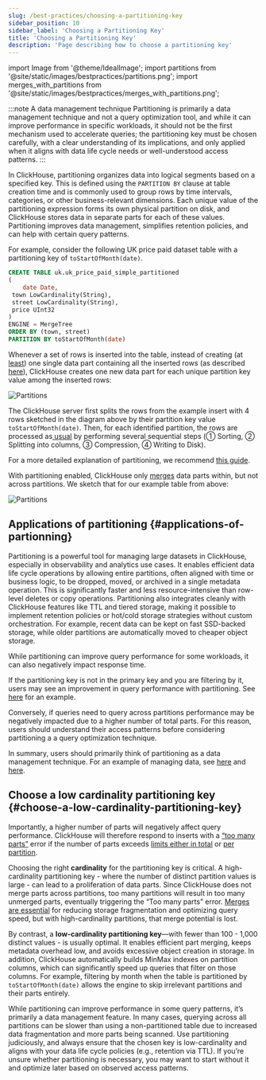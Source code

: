 ```yaml
---
slug: /best-practices/choosing-a-partitioning-key
sidebar_position: 10
sidebar_label: 'Choosing a Partitioning Key'
title: 'Choosing a Partitioning Key'
description: 'Page describing how to choose a partitioning key'
---
```


import Image from '@theme/IdealImage';
import partitions from '@site/static/images/bestpractices/partitions.png';
import merges_with_partitions from '@site/static/images/bestpractices/merges_with_partitions.png';

:::note A data management technique
Partitioning is primarily a data management technique and not a query optimization tool, and while it can improve performance in specific workloads, it should not be the first mechanism used to accelerate queries; the partitioning key must be chosen carefully, with a clear understanding of its implications, and only applied when it aligns with data life cycle needs or well-understood access patterns.
:::

In ClickHouse, partitioning organizes data into logical segments based on a specified key. This is defined using the `PARTITION BY` clause at table creation time and is commonly used to group rows by time intervals, categories, or other business-relevant dimensions. Each unique value of the partitioning expression forms its own physical partition on disk, and ClickHouse stores data in separate parts for each of these values. Partitioning improves data management, simplifies retention policies, and can help with certain query patterns.

For example, consider the following UK price paid dataset table with a partitioning key of `toStartOfMonth(date)`.

```sql
CREATE TABLE uk.uk_price_paid_simple_partitioned
(
    date Date,
 town LowCardinality(String),
 street LowCardinality(String),
 price UInt32
)
ENGINE = MergeTree
ORDER BY (town, street)
PARTITION BY toStartOfMonth(date)
```

Whenever a set of rows is inserted into the table, instead of creating (at[ least](/operations/settings/settings#max_insert_block_size)) one single data part containing all the inserted rows (as described [here](/parts)), ClickHouse creates one new data part for each unique partition key value among the inserted rows:

<Image img={partitions} size="lg" alt="Partitions" />


The ClickHouse server first splits the rows from the example insert with 4 rows sketched in the diagram above by their partition key value `toStartOfMonth(date)`. Then, for each identified partition, the rows are processed as[ usual](/parts) by performing several sequential steps (① Sorting, ② Splitting into columns, ③ Compression, ④ Writing to Disk).

For a more detailed explanation of partitioning, we recommend [this guide](/partitions).

With partitioning enabled, ClickHouse only [merges](/merges) data parts within, but not across partitions. We sketch that for our example table from above:

<Image img={merges_with_partitions} size="md" alt="Partitions" />

## Applications of partitioning {#applications-of-partionning}

Partitioning is a powerful tool for managing large datasets in ClickHouse, especially in observability and analytics use cases. It enables efficient data life cycle operations by allowing entire partitions, often aligned with time or business logic, to be dropped, moved, or archived in a single metadata operation. This is significantly faster and less resource-intensive than row-level deletes or copy operations. Partitioning also integrates cleanly with ClickHouse features like TTL and tiered storage, making it possible to implement retention policies or hot/cold storage strategies without custom orchestration. For example, recent data can be kept on fast SSD-backed storage, while older partitions are automatically moved to cheaper object storage.

While partitioning can improve query performance for some workloads, it can also negatively impact response time. 

If the partitioning key is not in the primary key and you are filtering by it, users may see an improvement in query performance with partitioning. See [here](/partitions#query-optimization) for an example.

Conversely, if queries need to query across partitions performance may be negatively impacted due to a higher number of total parts. For this reason, users should understand their access patterns before considering partitioning a a query optimization technique.

In summary, users should primarily think of partitioning as a data management technique. For an example of managing data, see [here](/observability/managing-data) and [here](/partitions#data-management).

## Choose a low cardinality partitioning key {#choose-a-low-cardinality-partitioning-key}

Importantly, a higher number of parts will negatively affect query performance. ClickHouse will therefore respond to inserts with a [“too many parts”](/knowledgebase/exception-too-many-parts) error if the number of parts exceeds [limits either in total](/operations/settings/merge-tree-settings#max_parts_in_total) or [per partition](/operations/settings/merge-tree-settings#parts_to_throw_insert).

Choosing the right **cardinality** for the partitioning key is critical. A high-cardinality partitioning key - where the number of distinct partition values is large - can lead to a proliferation of data parts. Since ClickHouse does not merge parts across partitions, too many partitions will result in too many unmerged parts, eventually triggering the “Too many parts” error. [Merges are essential](/merges) for reducing storage fragmentation and optimizing query speed, but with high-cardinality partitions, that merge potential is lost.

By contrast, a **low-cardinality partitioning key**—with fewer than 100 - 1,000 distinct values - is usually optimal. It enables efficient part merging, keeps metadata overhead low, and avoids excessive object creation in storage. In addition, ClickHouse automatically builds MinMax indexes on partition columns, which can significantly speed up queries that filter on those columns. For example, filtering by month when the table is partitioned by `toStartOfMonth(date)` allows the engine to skip irrelevant partitions and their parts entirely.

While partitioning can improve performance in some query patterns, it’s primarily a data management feature. In many cases, querying across all partitions can be slower than using a non-partitioned table due to increased data fragmentation and more parts being scanned. Use partitioning judiciously, and always ensure that the chosen key is low-cardinality and aligns with your data life cycle policies (e.g., retention via TTL). If you’re unsure whether partitioning is necessary, you may want to start without it and optimize later based on observed access patterns.
